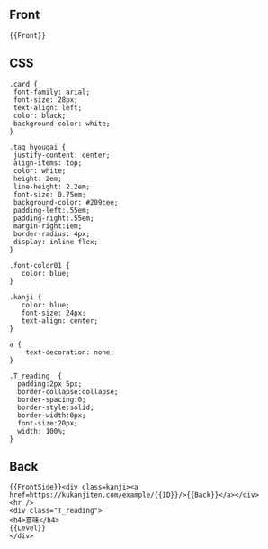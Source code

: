 ## Front

    {{Front}}


## CSS

    .card {
     font-family: arial;
     font-size: 28px;
     text-align: left;
     color: black;
     background-color: white;
    }
    
    .tag_hyougai {
     justify-content: center;
     align-items: top;
     color: white;
     height: 2em;
     line-height: 2.2em;
     font-size: 0.75em;
     background-color: #209cee;
     padding-left:.55em;
     padding-right:.55em;
     margin-right:1em;
     border-radius: 4px;
     display: inline-flex;
    }
    
    .font-color01 {
       color: blue;
    }
    
    .kanji {
       color: blue;
       font-size: 24px;
       text-align: center;
    }
    
    a {
        text-decoration: none;
    }
    
    .T_reading  {
      padding:2px 5px;
      border-collapse:collapse;
      border-spacing:0;
      border-style:solid;
      border-width:0px;
      font-size:20px;
      width: 100%;
    }
    
    
## Back

    {{FrontSide}}<div class=kanji><a href=https://kukanjiten.com/example/{{ID}}/>{{Back}}</a></div>
    <hr />
    <div class="T_reading">
    <h4>意味</h4>
    {{Level}}
    </div>